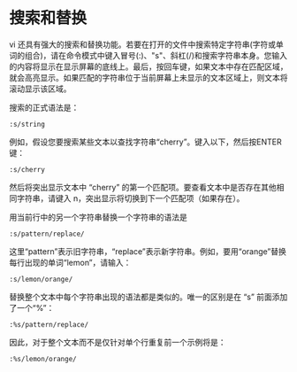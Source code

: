 # 搜索和替换

vi 还具有强大的搜索和替换功能。若要在打开的文件中搜索特定字符串(字符或单词的组合)，请在命令模式中键入冒号(:)、"s"、斜杠(/)和搜索字符串本身。您输入的内容将显示在显示屏幕的底线上。最后，按回车键，如果文本中存在匹配区域，就会高亮显示。如果匹配的字符串位于当前屏幕上未显示的文本区域上，则文本将滚动显示该区域。

搜索的正式语法是：

```text
:s/string
```

例如，假设您要搜索某些文本以查找字符串“cherry”。键入以下，然后按ENTER键：

```text
:s/cherry
```

然后将突出显示文本中 “cherry” 的第一个匹配项。要查看文本中是否存在其他相同字符串，请键入 n，突出显示将切换到下一个匹配项（如果存在）。

用当前行中的另一个字符串替换一个字符串的语法是

```text
:s/pattern/replace/
```

这里“pattern”表示旧字符串，“replace”表示新字符串。例如，要用“orange”替换每行出现的单词“lemon”，请输入：

```text
:s/lemon/orange/
```

替换整个文本中每个字符串出现的语法都是类似的。唯一的区别是在 “s” 前面添加了一个“%”：

```text
:%s/pattern/replace/
```

因此，对于整个文本而不是仅针对单个行重复前一个示例将是：

```text
:%s/lemon/orange/
```

